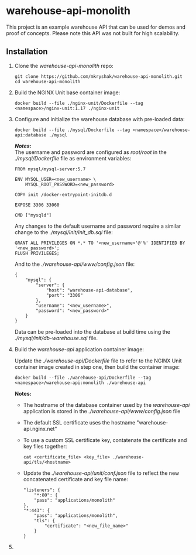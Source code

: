 # warehouse-api-monolith
This project is an example warehouse API that can be used for demos and proof of concepts. Please note this API was not built for high scalability.

## Installation ##
1. Clone the *warehouse-api-monolith* repo:
   
   ```
   git clone https://github.com/mkryshak/warehouse-api-monolith.git
   cd warehouse-api-monolith
   ```
   
   
2. Build the NGINX Unit base container image:
   
   ```
   docker build --file ./nginx-unit/Dockerfile --tag <namespace>/nginx-unit:1.17 ./nginx-unit
   ```
   
   
3. Configure and initialize the warehouse database with pre-loaded data:
   
   ```
   docker build --file ./mysql/Dockerfile --tag <namespace>/warehouse-api:database ./mysql
   ```
   
   ***Notes:***   
   The username and password are configured as *root/root* in the *./mysql/Dockerfile* file as environment variables:
   
   ```
   FROM mysql/mysql-server:5.7
   
   ENV MYSQL_USER=<new_username> \
       MYSQL_ROOT_PASSWORD=<new_password>
   
   COPY init /docker-entrypoint-initdb.d
   
   EXPOSE 3306 33060
   
   CMD ["mysqld"]
   ```
   
   Any changes to the default username and password require a similar change to the *./mysql/init/init_db.sql* file:
   
   ```
   GRANT ALL PRIVILEGES ON *.* TO '<new_username>'@'%' IDENTIFIED BY '<new_password>';
   FLUSH PRIVILEGES;
   ```
   
   And to the *./warehouse-api/www/config.json* file:
   
   ```
   {
       "mysql": {
           "server": {
               "host": "warehouse-api-database",
               "port": "3306"
           },
           "username": "<new_username>",
           "password": "<new_password>"
       }
   }
   ```
   
   Data can be pre-loaded into the database at build time using the *./mysql/init/db-warehouse.sql* file.
   
   
4. Build the *warehouse-api* application container image:
   
   Update the *./warehouse-api/Dockerfile* file to refer to the NGINX Unit container image created in step one, then build the container image:
   
   ```
   docker build --file ./warehouse-api/Dockerfile --tag <namespace>/warehouse-api:monolith ./warehouse-api
   ```
   
   **Notes:**
     - The hostname of the database container used by the *warehouse-api* application is stored in the *./warehouse-api/www/config.json* file
     - The default SSL certificate uses the hostname "warehouse-api.nginx.net"
     - To use a custom SSL certificate key, contatenate the certificate and key files together:
       
       ```cat <certificate_file> <key_file> ./warehouse-api/tls/<hostname>```
       
     - Update the *./warehouse-api/unit/conf.json* file to reflect the new concatenated certificate and key file name:
       
       ```
       "listeners": {
           "*:80": {
           "pass": "applications/monolith"
       },
       "*:443": {
           "pass": "applications/monolith",
           "tls": {
               "certificate": "<new_file_name>"
           }
       }
       ```
       
5. 
